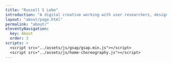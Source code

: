 ```yaml
---
title: "Russell S Lebo"
introduction: "A digital creative working with user researchers, designers, and developers to deliver digital products and services"
layout: "about/page.html"
permalink: "about/"
eleventyNavigation:
  key: About
  order: 3
scripts: >
  <script src="../assets/js/gsap/gsap.min.js"></script>
  <script src="../assets/js/home-choreography.js"></script>
---
```


<!-- @format -->
